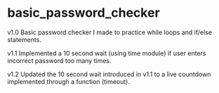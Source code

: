 # basic_password_checker
 v1.0 Basic password checker I made to practice while loops and if/else statements.

 v1.1 Implemented a 10 second wait (using time module) if user enters incorrect password too many times.

 v1.2 Updated the 10 second wait introduced in v1.1 to a live countdown implemented through a function (timeout).
